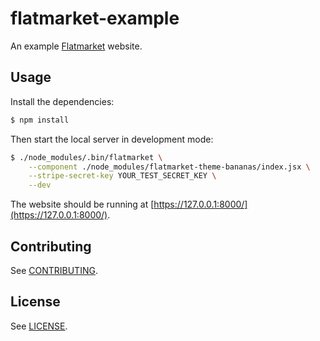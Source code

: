 # flatmarket-example

An example [Flatmarket](https://github.com/christophercliff/flatmarket) website.

## Usage

Install the dependencies:

```sh
$ npm install
```

Then start the local server in development mode:

```sh
$ ./node_modules/.bin/flatmarket \
    --component ./node_modules/flatmarket-theme-bananas/index.jsx \
    --stripe-secret-key YOUR_TEST_SECRET_KEY \
    --dev
```

The website should be running at [https://127.0.0.1:8000/](https://127.0.0.1:8000/).

## Contributing

See [CONTRIBUTING](https://github.com/christophercliff/flatmarket/blob/master/CONTRIBUTING.md).

## License

See [LICENSE](https://github.com/christophercliff/flatmarket/blob/master/LICENSE.md).
